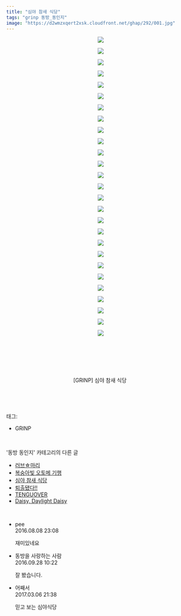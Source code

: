 ```yaml
---
title: "심야 참새 식당"
tags: "grinp 동방_동인지"
image: "https://d2wmzxqert2xsk.cloudfront.net/ghap/292/001.jpg"
---
```

<div class="article">
<p style="text-align: center; clear: none; float: none;"><img src="{{ site.imgserver11 }}/ghap/292/001.jpg"/></p>
<p style="text-align: center; clear: none; float: none;"><img src="{{ site.imgserver11 }}/ghap/292/002.jpg"/></p>
<p style="text-align: center; clear: none; float: none;"><img src="{{ site.imgserver11 }}/ghap/292/003.jpg"/></p>
<p style="text-align: center; clear: none; float: none;"><img src="{{ site.imgserver11 }}/ghap/292/004.jpg"/></p>
<p style="text-align: center; clear: none; float: none;"><img src="{{ site.imgserver11 }}/ghap/292/005.jpg"/></p>
<p style="text-align: center; clear: none; float: none;"><img src="{{ site.imgserver11 }}/ghap/292/006.jpg"/></p>
<p style="text-align: center; clear: none; float: none;"><img src="{{ site.imgserver11 }}/ghap/292/007.jpg"/></p>
<p style="text-align: center; clear: none; float: none;"><img src="{{ site.imgserver11 }}/ghap/292/008.jpg"/></p>
<p style="text-align: center; clear: none; float: none;"><img src="{{ site.imgserver11 }}/ghap/292/009.jpg"/></p>
<p style="text-align: center; clear: none; float: none;"><img src="{{ site.imgserver11 }}/ghap/292/010.jpg"/></p>
<p style="text-align: center; clear: none; float: none;"><img src="{{ site.imgserver11 }}/ghap/292/011.jpg"/></p>
<p style="text-align: center; clear: none; float: none;"><img src="{{ site.imgserver11 }}/ghap/292/012.jpg"/></p>
<p style="text-align: center; clear: none; float: none;"><img src="{{ site.imgserver11 }}/ghap/292/013.jpg"/></p>
<p style="text-align: center; clear: none; float: none;"><img src="{{ site.imgserver11 }}/ghap/292/014.jpg"/></p>
<p style="text-align: center; clear: none; float: none;"><img src="{{ site.imgserver11 }}/ghap/292/015.jpg"/></p>
<p style="text-align: center; clear: none; float: none;"><img src="{{ site.imgserver11 }}/ghap/292/016.jpg"/></p>
<p style="text-align: center; clear: none; float: none;"><img src="{{ site.imgserver11 }}/ghap/292/017.jpg"/></p>
<p style="text-align: center; clear: none; float: none;"><img src="{{ site.imgserver11 }}/ghap/292/018.jpg"/></p>
<p style="text-align: center; clear: none; float: none;"><img src="{{ site.imgserver11 }}/ghap/292/019.jpg"/></p>
<p style="text-align: center; clear: none; float: none;"><img src="{{ site.imgserver11 }}/ghap/292/020.jpg"/></p>
<p style="text-align: center; clear: none; float: none;"><img src="{{ site.imgserver11 }}/ghap/292/021.jpg"/></p>
<p style="text-align: center; clear: none; float: none;"><img src="{{ site.imgserver11 }}/ghap/292/022.jpg"/></p>
<p style="text-align: center; clear: none; float: none;"><img src="{{ site.imgserver11 }}/ghap/292/023.jpg"/></p>
<p style="text-align: center; clear: none; float: none;"><img src="{{ site.imgserver11 }}/ghap/292/024.jpg"/></p>
<p style="text-align: center; clear: none; float: none;"><img src="{{ site.imgserver11 }}/ghap/292/025.jpg"/></p>
<p style="text-align: center; clear: none; float: none;"><img src="{{ site.imgserver11 }}/ghap/292/026.jpg"/></p>
<p style="text-align: center; clear: none; float: none;"><img src="{{ site.imgserver11 }}/ghap/292/027.jpg"/></p>
<p style="text-align: center; clear: none; float: none;"><br/></p>
<p style="text-align: center; clear: none; float: none;"><br/></p>
<p style="text-align: center; clear: none; float: none;"><br/></p>
<p style="text-align: center; clear: none; float: none;">[GRINP] 심야 참새 식당 </p>
<p><br/></p>
</div><br/>
<div class="tagTrail">
<p>태그: </p>
<ul>
<li>GRINP</li>
</ul>
</div><br/>
<div class="another">
<p>'동방 동인지' 카테고리의 다른 글</p>
<ul>
<li><a href="/ghap_294">러브☆마리</a></li>
<li><a href="/ghap_293">복숭아빛 오토메 기행</a></li>
<li><a href="/ghap_292">심야 참새 식당</a></li>
<li><a href="/ghap_291">퇴출됐다!!</a></li>
<li><a href="/ghap_290">TENGUOVER</a></li>
<li><a href="/ghap_289">Daisy, Daylight Daisy</a></li>
</ul>
</div><br/>
<div class="cb_module cb_fluid">
<div class="cb_wrt cb_profile">
<div class="comment">
<ul>
<li class="cb_thumb_off" id="comment14776926">
<div class="cb_comment_area">
<div class="cb_info_area">
<div class="cb_section">
<span class="cb_nick_name">pee</span>
</div>
<div class="cb_section">
<span class="cb_date">2016.08.08 23:08 </span>
</div>
</div>
<div class="cb_dsc_comment">
<p class="cb_dsc">
											재미있네요
										</p>
</div>
</div></li>
<li class="cb_thumb_off" id="comment14815404">
<div class="cb_comment_area">
<div class="cb_info_area">
<div class="cb_section">
<span class="cb_nick_name">동방을 사랑하는 사람</span>
</div>
<div class="cb_section">
<span class="cb_date">2016.09.28 10:22 </span>
</div>
</div>
<div class="cb_dsc_comment">
<p class="cb_dsc">
											잘 봤습니다.
										</p>
</div>
</div></li>
<li class="cb_thumb_off" id="comment14932921">
<div class="cb_comment_area">
<div class="cb_info_area">
<div class="cb_section">
<span class="cb_nick_name">어째서</span>
</div>
<div class="cb_section">
<span class="cb_date">2017.03.06 21:38 </span>
</div>
</div>
<div class="cb_dsc_comment">
<p class="cb_dsc">
											믿고 보는 심야식당
										</p>
</div>
</div></li>
</ul>
</div>
</div><!-- commentList close -->
</div><br/>
